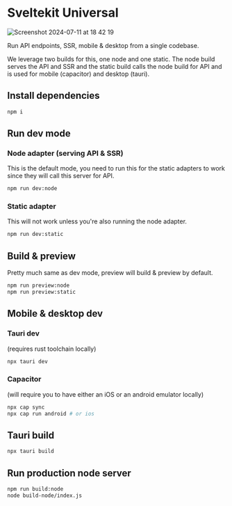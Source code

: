 # Sveltekit Universal

<img alt="Screenshot 2024-07-11 at 18 42 19" src="https://github.com/user-attachments/assets/0394b5bb-c019-4851-8c90-f51fb977b120">

Run API endpoints, SSR, mobile & desktop from a single codebase.


We leverage two builds for this, one node and one static. The node build serves the API and SSR and the static build calls the node build for API and is used for mobile (capacitor) and desktop (tauri).

## Install dependencies

```bash
npm i
```

## Run dev mode

### Node adapter (serving API & SSR)

This is the default mode, you need to run this for the static adapters to work since they will call this server for API.

```bash
npm run dev:node
```

### Static adapter

This will not work unless you're also running the node adapter.

```bash
npm run dev:static
```

## Build & preview

Pretty much same as dev mode, preview will build & preview by default.

```bash
npm run preview:node
npm run preview:static
```

## Mobile & desktop dev

### Tauri dev
(requires rust toolchain locally)

```bash
npx tauri dev
```

### Capacitor
(will require you to have either an iOS or an android emulator locally)

```bash
npx cap sync
npx cap run android # or ios
```

## Tauri build

```bash
npx tauri build
```

## Run production node server

```bash
npm run build:node
node build-node/index.js
```
